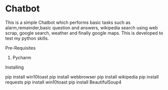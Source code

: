 # Chatbot


This is a simple Chatbot which performs basic tasks such as alarm,remainder,basic question and answers, wikipedia search using web scrap, google search, weather and finally google maps. This is developed to test my python skills.

Pre-Requisites

   1) Pycharm
   
 Installing
  
  pip install win10toast
  pip install webbrowser
  pip install wikipedia
  pip install requests
  pip install win10toast
  pip install BeautifulSoup4
  

